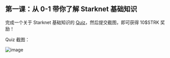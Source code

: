 ## 第一课：从 0-1 带你了解 Starknet 基础知识

完成一个关于 Starknet 基础知识的 [Quiz](https://openbuild.xyz/quiz/2025041601)，然后提交截图，即可获得 10\$STRK 奖励！

Quiz 截图： 

![image](https://github.com/user-attachments/assets/316e7f83-1338-4ba6-be43-2aff5f4fb528)
